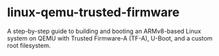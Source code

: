 # linux-qemu-trusted-firmware
A step-by-step guide to building and booting an ARMv8-based Linux system on QEMU with Trusted Firmware-A (TF-A), U-Boot, and a custom root filesystem.
